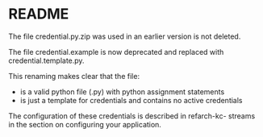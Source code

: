 # README 

The file credential.py.zip  was used in an earlier version is not deleted. 

The file credential.example is now  deprecated  and replaced with credential.template.py.

This renaming makes clear that the file: 
 - is a valid python file  (.py) with python assignment statements 
 - is just a template for credentials and contains no active credentials 
 
 The configuration of these credentials is described in refarch-kc- streams in the section on configuring your application. 
 
